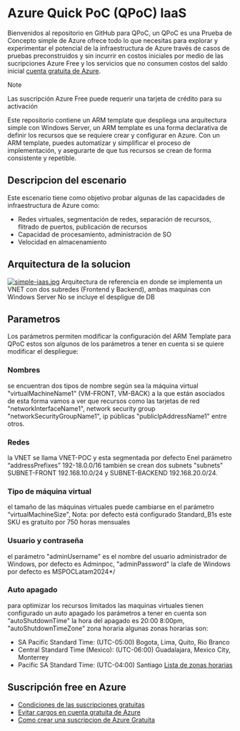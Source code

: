 # Azure Quick PoC (QPoC) IaaS

Bienvenidos al repositorio en GitHub para QPoC, un QPoC es una Prueba de Concepto simple de Azure ofrece todo lo que necesitas para explorar y experimentar el potencial de la infraestructura de Azure  través de casos de pruebas preconstruidos y sin incurrir en costos iniciales por medio de las sucripciones Azure Free y los servicios que no consumen costos del saldo inicial [cuenta gratuita de Azure](https://azure.microsoft.com/es-es/free/search/?ef_id=_k_d8823ae07f14192268345f37dc19bc1b_k_&OCID=AIDcmm3804ythc_SEM__k_d8823ae07f14192268345f37dc19bc1b_k_&msclkid=d8823ae07f14192268345f37dc19bc1b).

> [!NOTE]
>Las suscripción Azure Free puede requerir una tarjeta de crédito para su activación

Este repositorio contiene un ARM template que despliega una arquitectura simple con Windows Server, un ARM template es una forma declarativa de definir los recursos que se requiere crear y configurar en Azure. Con un ARM template, puedes automatizar y simplificar el proceso de implementación, y asegurarte de que tus recursos se crean de forma consistente y repetible.

## Descripcion del escenario 
Este escenario tiene como objetivo probar algunas de las capacidades de infraestructura de Azure como:
- Redes virtuales, segmentación de redes, separación de recursos, flitrado de puertos, publicación de recursos
- Capacidad de procesamiento, administración de SO
- Velocidad en almacenamiento

## Arquitectura de la solucion

[![simple-iaas.jpg](https://i.postimg.cc/P58vKMNP/simple-iaas.jpg)](https://postimg.cc/HrdLkXwg)
Arquitectura de referencia en donde se implementa  un VNET con dos subredes (Frontend y Backend), ambas maquinas con Windows Server 
No se incluye el despligue de DB

## Parametros
Los parámetros permiten modificar la configuración del ARM Template para QPoC estos son algunos de los parámetros a tener en cuenta si se quiere modificar el despliegue:
###	Nombres 
se encuentran dos tipos de nombre según sea la máquina virtual "virtualMachineName1" (VM-FRONT, VM-BACK) a la que están asociados de esta forma vamos a ver que recursos como las tarjetas de red "networkInterfaceName1", network security group "networkSecurityGroupName1", ip públicas  "publicIpAddressName1" entre otros.
###	Redes
la VNET se llama VNET-POC y esta segmentada por defecto Enel parámetro “addressPrefixes” 192-18.0.0/16 también se crean dos subnets "subnets" SUBNET-FRONT 192.168.10.0/24 y SUBNET-BACKEND 192.168.20.0/24.
###	Tipo de máquina virtual 
el tamaño de las máquinas virtuales puede cambiarse en el parámetro “virtualMachineSize", 
Nota: por defecto está configurado Standard_B1s este SKU es gratuito por 750 horas mensuales
### Usuario y contraseña
el parámetro "adminUsername" es el nombre del usuario administrador de Windows, por defecto es Adminpoc, "adminPassword" la clafe de Windows por defecto es MSPOCLatam2024*/
###	Auto apagado 
para optimizar los recursos limitados las maquinas virtuales tienen configurado un auto apagado los parámetros a tener en cuenta son “autoShutdownTime" la hora del apagado es 20:00 8:00pm, "autoShutdownTimeZone" zona horaria algunas zonas horarias son:
  - SA Pacific Standard Time: 	(UTC-05:00) Bogota, Lima, Quito, Rio Branco
  -	Central Standard Time (Mexico): (UTC-06:00) Guadalajara, Mexico City, Monterrey
  -	Pacific SA Standard Time: (UTC-04:00) Santiago
[Lista de zonas horarias](https://learn.microsoft.com/en-us/azure/azure-sql/managed-instance/timezones-overview?view=azuresql#list-of-supported-time-zones )

## Suscripción free en Azure 
- [Condiciones de las suscripciones gratuitas](https://azure.microsoft.com/es-es/free/free-account-faq/)
- [Evitar cargos en cuenta gratuita de Azure](https://learn.microsoft.com/es-es/azure/cost-management-billing/manage/avoid-charges-free-account)
- [Como crear una suscripcion de Azure Gratuita](https://www.youtube.com/watch?v=iYVZapTEO0Q)
 
